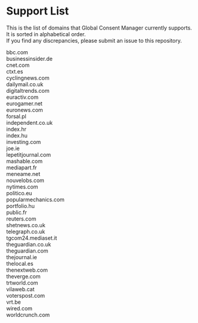 # Support List

This is the list of domains that Global Consent Manager currently supports.\
It is sorted in alphabetical order.\
If you find any discrepancies, please submit an issue to this repository.

bbc.com\
businessinsider.de\
cnet.com\
ctxt.es\
cyclingnews.com\
dailymail.co.uk\
digitaltrends.com\
euractiv.com\
eurogamer.net\
euronews.com\
forsal.pl\
independent.co.uk\
index.hr\
index.hu\
investing.com\
joe.ie\
lepetitjournal.com\
mashable.com\
mediapart.fr\
meneame.net\
nouvelobs.com\
nytimes.com\
politico.eu\
popularmechanics.com\
portfolio.hu\
public.fr\
reuters.com\
shetnews.co.uk\
telegraph.co.uk\
tgcom24.mediaset.it\
theguardian.co.uk\
theguardian.com\
thejournal.ie\
thelocal.es\
thenextweb.com\
theverge.com\
trtworld.com\
vilaweb.cat\
voterspost.com\
vrt.be\
wired.com\
worldcrunch.com
